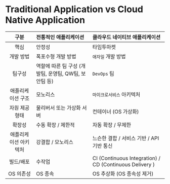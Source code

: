 Traditional Application vs Cloud Native Application
=====

구분 | 전통적인 애플리케이션 | 클라우드 네이티브 애플리케이션
:---:|:---|:---
핵심 | 안정성 | 타임투마켓
개발 방법 | 폭포수형 개발 방법 | `애자일` 개발 방법
팀구성 | 역할에 따른 팀 구성 (개발팀, 운영팀, QW팀, 보안팀 등) | `DevOps` 팀
애플리케이션 구조 | 모노리스 | `마이크로서비스` 아키텍처
자원 제공 형태 | 물리버서 또는 가상화 서버 | 컨테이너 (OS 가상화)
확장성 | 수동 확장 / 제한적 | 자동 확장 / 무제한
애플리케이션 아키텍처 | 강결합 / 모노리스 | 느슨한 결합 / 서비스 기반 / API 기반 통신
빌드/배포 | 수작업 | CI (Continuous Integration) / CD (Continuous Delivery )
OS 의존성 | OS 종속 | OS 추상화 (OS 종속성 제거)
